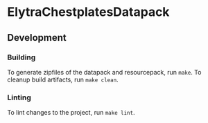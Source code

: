 # ElytraChestplatesDatapack

## Development

### Building

To generate zipfiles of the datapack and resourcepack, run `make`. To cleanup build artifacts, run `make clean`.

### Linting

To lint changes to the project, run `make lint`.
